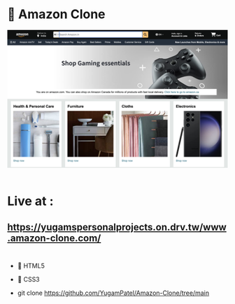 # 🛒 Amazon Clone

<img src="https://github.com/YugamPatel/Amazon-Clone/blob/main/amazon-clone.png"></img><br><br>
# Live at :
## https://yugamspersonalprojects.on.drv.tw/www.amazon-clone.com/ <br><br>

- 🎉 HTML5
- 🍭 CSS3 

- git clone https://github.com/YugamPatel/Amazon-Clone/tree/main
